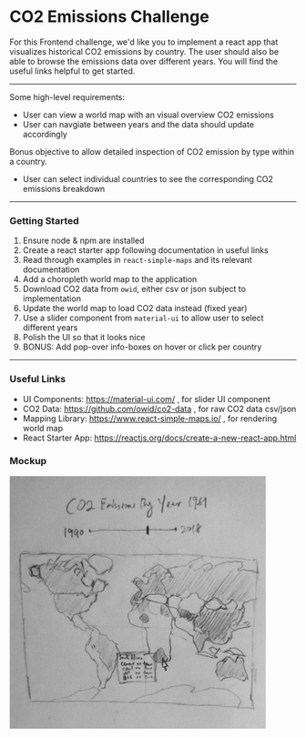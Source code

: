 # CO2 Emissions Challenge

For this Frontend challenge, we'd like you to implement a react app that visualizes historical CO2 emissions by country. The user should also be able to browse the emissions data over different years. You will find the useful links helpful to get started.

---

Some high-level requirements:

* User can view a world map with an visual overview CO2 emissions
* User can navgiate between years and the data should update accordingly

Bonus objective to allow detailed inspection of CO2 emission by type within a country.

* User can select individual countries to see the corresponding CO2 emissions breakdown

---

### Getting Started

1. Ensure node & npm are installed
2. Create a react starter app following documentation in useful links
3. Read through examples in `react-simple-maps` and its relevant documentation
4. Add a choropleth world map to the application
5. Download CO2 data from `owid`, either csv or json subject to implementation
6. Update the world map to load CO2 data instead (fixed year)
7. Use a slider component from `material-ui` to allow user to select different years
8. Polish the UI so that it looks nice
9. BONUS: Add pop-over info-boxes on hover or click per country

---

### Useful Links

* UI Components: https://material-ui.com/ , for slider UI component
* CO2 Data: https://github.com/owid/co2-data , for raw CO2 data csv/json
* Mapping Library: https://www.react-simple-maps.io/ , for rendering world map
* React Starter App: https://reactjs.org/docs/create-a-new-react-app.html

### Mockup
<img src="mockup.jpg" alt="drawing" width="450"/>